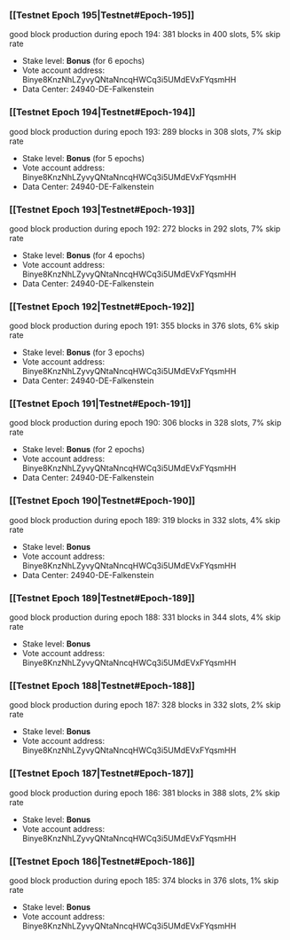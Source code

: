 ### [[Testnet Epoch 195|Testnet#Epoch-195]]
good block production during epoch 194: 381 blocks in 400 slots, 5% skip rate
* Stake level: **Bonus** (for 6 epochs)
* Vote account address: Binye8KnzNhLZyvyQNtaNncqHWCq3i5UMdEVxFYqsmHH
* Data Center: 24940-DE-Falkenstein
### [[Testnet Epoch 194|Testnet#Epoch-194]]
good block production during epoch 193: 289 blocks in 308 slots, 7% skip rate
* Stake level: **Bonus** (for 5 epochs)
* Vote account address: Binye8KnzNhLZyvyQNtaNncqHWCq3i5UMdEVxFYqsmHH
* Data Center: 24940-DE-Falkenstein
### [[Testnet Epoch 193|Testnet#Epoch-193]]
good block production during epoch 192: 272 blocks in 292 slots, 7% skip rate
* Stake level: **Bonus** (for 4 epochs)
* Vote account address: Binye8KnzNhLZyvyQNtaNncqHWCq3i5UMdEVxFYqsmHH
* Data Center: 24940-DE-Falkenstein
### [[Testnet Epoch 192|Testnet#Epoch-192]]
good block production during epoch 191: 355 blocks in 376 slots, 6% skip rate
* Stake level: **Bonus** (for 3 epochs)
* Vote account address: Binye8KnzNhLZyvyQNtaNncqHWCq3i5UMdEVxFYqsmHH
* Data Center: 24940-DE-Falkenstein
### [[Testnet Epoch 191|Testnet#Epoch-191]]
good block production during epoch 190: 306 blocks in 328 slots, 7% skip rate
* Stake level: **Bonus** (for 2 epochs)
* Vote account address: Binye8KnzNhLZyvyQNtaNncqHWCq3i5UMdEVxFYqsmHH
* Data Center: 24940-DE-Falkenstein
### [[Testnet Epoch 190|Testnet#Epoch-190]]
good block production during epoch 189: 319 blocks in 332 slots, 4% skip rate
* Stake level: **Bonus**
* Vote account address: Binye8KnzNhLZyvyQNtaNncqHWCq3i5UMdEVxFYqsmHH
* Data Center: 24940-DE-Falkenstein
### [[Testnet Epoch 189|Testnet#Epoch-189]]
good block production during epoch 188: 331 blocks in 344 slots, 4% skip rate
* Stake level: **Bonus**
* Vote account address: Binye8KnzNhLZyvyQNtaNncqHWCq3i5UMdEVxFYqsmHH
### [[Testnet Epoch 188|Testnet#Epoch-188]]
good block production during epoch 187: 328 blocks in 332 slots, 2% skip rate
* Stake level: **Bonus**
* Vote account address: Binye8KnzNhLZyvyQNtaNncqHWCq3i5UMdEVxFYqsmHH
### [[Testnet Epoch 187|Testnet#Epoch-187]]
good block production during epoch 186: 381 blocks in 388 slots, 2% skip rate
* Stake level: **Bonus**
* Vote account address: Binye8KnzNhLZyvyQNtaNncqHWCq3i5UMdEVxFYqsmHH
### [[Testnet Epoch 186|Testnet#Epoch-186]]
good block production during epoch 185: 374 blocks in 376 slots, 1% skip rate
* Stake level: **Bonus**
* Vote account address: Binye8KnzNhLZyvyQNtaNncqHWCq3i5UMdEVxFYqsmHH